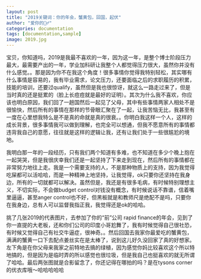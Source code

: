 ```yaml
---
layout: post
title: "2019关键词：你的年会，蟹黄包，回国，起伏"
author: "爱你的🧍‍♂️"
categories: documentation
tags: [documentation,sample]
image: 2019.jpg
---
```


宝贝，你知道吗，2019是我最不喜欢的一年，因为这一年，是整个博士阶段压力最大，最需要产出的一年，学业加科研让我整个人都觉得压力很大，虽然你并没有什么感觉。。那是因为你不在我这个角度！很多事情你觉得我特别轻松，其实哪有什么事情是容易的，我有毕业需求，论文压力，还要面临之后的求职履历的积累，技能的培训，还要过qualify，虽然但是我也很惊讶，就这么一路走过来了，但是当时真的还是挺累的（脸上长痘痘就是最好的证明）。其次为什么我不喜欢，你应该也明白原因，我们回了一趟国然后一起见了父母，其中有些事情两家人相处不是很愉快，然后所有的事情在那样的节骨眼汇聚在了一起，让我苦恼无比，我甚至有一度在心里想我特么是不是真的命就是真的很衰。。你明白我这样一个人，这样的成长背景，很多事情我可以做到理解，也完全可以想通，但我不愿意所有的事情都违背我自己的意愿，往往就是这样的逻辑让我，还有让我们处于一些很尴尬的境地。

我明白那一年的一段经历，只有我们两个知道有多难，也不知道在多少个晚上抱在一起哭哭，但是我很庆幸我们还是一起坚持了下来走到现在，然后所有的事情都在非常努力地往上走。我是一个需要支持的人，不是那种物质上的支持，因为我觉得吃屎都可以活哈哈，而是一种精神上地坚持，让我觉得，ok只要你还坚持在我身边，所有的一切就都可以解决。虽然但是，我还是有很多毛病，有时候特别理想主义，不切实际，不会做budget control对钱没有概念，有时候说话不靠谱，信着嘴里逼逼，甚至anger control也不好，但黑板就是和教师尺是绝配不是吗，只要你在我身边，总有人可以监督我指正我，我觉得还是ok的哈哈。

挑了几张2019的代表图片，去参加了你的“前”公司 rapid finance的年会，见到了你一直提的大老板，还和你们公司的印度小哥尬舞了，我有时候觉得自己很社恐，有时候又觉得自己有社交牛逼症，很神奇。。然后回国去我家你最爱吃的蟹黄包，满满的蟹黄一口下去配点姜丝实在是太棒了，说到这儿好久没回家了真的好想家。左下角是在你父母来我家之前特地去搞的绿植，因为感觉你妈比较喜欢这个所以特地搞的，但是因为是临时弄的所以感觉也很垃圾，但是我自己也挺喜欢的就无所谓了哈哈。最后两张图就是合影留念了，你还记得在哪拍的吗？是在tysons corner的优衣库哦～哈哈哈哈哈
